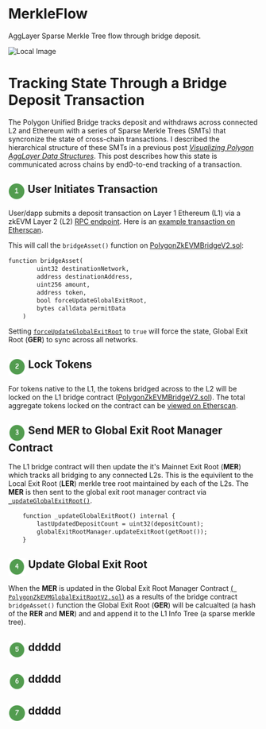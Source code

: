 # MerkleFlow
AggLayer Sparse Merkle Tree flow through bridge deposit.

![Local Image](https://github.com/j2abro/MerkleFlow/raw/main/assets/MerkleFlow.svg "Merke Tree Flow")

# Tracking State Through a Bridge Deposit Transaction
The Polygon Unified Bridge tracks deposit and withdraws across connected L2 and Ethereum with a series of Sparse Merkle Trees (SMTs) that syncronize the state of cross-chain transactions. I described the hierarchical structure of these SMTs in a previous post [*Visualizing Polygon AggLayer Data Structures*](https://medium.com/@j2abro/visualizing-polygon-agglayer-data-structures-9d55c060c9b6). This post describes how this state is communicated across chains by end0-to-end tracking of a transaction.

## <img src="./assets/icon1.png" align="top" width="34" height="34"> User Initiates Transaction

User/dapp submits a deposit transaction on Layer 1 Ethereum (L1) via a zkEVM Layer 2 (L2) [RPC endpoint](https://zkevm-rpc.com/). Here is an [example transaction on Etherscan](https://etherscan.io/tx/0xf790f5a6ae551dc8e5b04d92941ae79025ba9d485fc1fb7fe3c00b9393332da8).

This will call the `bridgeAsset()` function on [PolygonZkEVMBridgeV2.sol](https://github.com/0xPolygonHermez/zkevm-contracts/blob/4912f4b673015209b3dbe1dd0702a9ffec5c9261/contracts/v2/PolygonZkEVMBridgeV2.sol#L204):

```solidity
function bridgeAsset(
        uint32 destinationNetwork,
        address destinationAddress,
        uint256 amount,
        address token,
        bool forceUpdateGlobalExitRoot,
        bytes calldata permitData
    )
```

Setting [`forceUpdateGlobalExitRoot`](https://github.com/0xPolygonHermez/zkevm-contracts/blob/main/contracts/v2/PolygonZkEVMBridgeV2.sol#L312) to `true` will force the state, Global Exit Root (**GER**) to sync across all networks.

## <img src="./assets/icon2.png" align="top" width="35" height="35"> Lock Tokens
For tokens native to the L1, the tokens bridged across to the L2 will be locked on the L1 bridge contract ([PolygonZkEVMBridgeV2.sol](https://github.com/0xPolygonHermez/zkevm-contracts/blob/4912f4b673015209b3dbe1dd0702a9ffec5c9261/contracts/v2/PolygonZkEVMBridgeV2.sol#L204)). The total aggregate tokens locked on the contract can be [viewed on Etherscan](https://etherscan.io/tokenholdings?a=0x2a3DD3EB832aF982ec71669E178424b10Dca2EDe).

## <img src="./assets/icon3.png" align="top" width="35" height="35"> Send MER to Global Exit Root Manager Contract

The L1 bridge contract will then update the it's Mainnet Exit Root (**MER**) which tracks all bridging to any connected L2s. This is the equivilent to the Local Exit Root (**LER**) merkle tree root maintained by each of the L2s.  The **MER** is then sent to the global exit root manager contract via [`_updateGlobalExitRoot()`](https://github.com/0xPolygonHermez/zkevm-contracts/blob/4912f4b673015209b3dbe1dd0702a9ffec5c9261/contracts/v2/PolygonZkEVMBridgeV2.sol#L893).


```solidity
    function _updateGlobalExitRoot() internal {
        lastUpdatedDepositCount = uint32(depositCount);
        globalExitRootManager.updateExitRoot(getRoot());
    }
```

## <img src="./assets/icon4.png" align="top" width="35" height="35"> Update Global Exit Root

When the **MER** is updated in the Global Exit Root Manager Contract [(` PolygonZkEVMGlobalExitRootV2.sol`)](https://etherscan.io/address/0x580bda1e7A0CFAe92Fa7F6c20A3794F169CE3CFb) as a results of the bridge contract `bridgeAsset()` function the Global Exit Root (**GER**) will be calcualted (a hash of the **RER** and **MER**) and and append it to the L1 Info Tree (a sparse merkle tree).

## <img src="./assets/icon5.png" align="top" width="35" height="35"> ddddd
## <img src="./assets/icon6.png" align="top" width="35" height="35"> ddddd
## <img src="./assets/icon7.png" align="top" width="35" height="35"> ddddd







